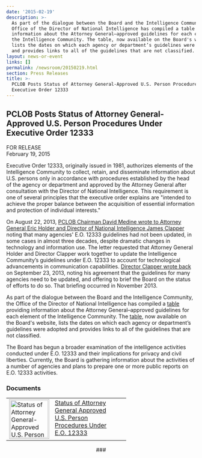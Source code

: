 ```yaml
---
date: '2015-02-19'
description: >-
  As part of the dialogue between the Board and the Intelligence Community, the
  Office of the Director of National Intelligence has compiled a table providing
  information about the Attorney General–approved guidelines for each element of
  the Intelligence Community. The table, now available on the Board's website,
  lists the dates on which each agency or department’s guidelines were adopted
  and provides links to all of the guidelines that are not classified.
layout: news-or-event
links: []
permalink: /newsroom/20150219.html
section: Press Releases
title: >-
  PCLOB Posts Status of Attorney General-Approved U.S. Person Procedures Under
  Executive Order 12333
---
```

## PCLOB Posts Status of Attorney General-Approved U.S. Person Procedures Under Executive Order 12333

FOR RELEASE  
February 19, 2015

Executive Order 12333, originally issued in 1981, authorizes elements of the Intelligence Community to collect, retain, and disseminate information about U.S. persons only in accordance with procedures established by the head of the agency or department and approved by the Attorney General after consultation with the Director of National Intelligence. This requirement is one of several principles that the executive order explains are "intended to achieve the proper balance between the acquisition of essential information and protection of individual interests."

On August 22, 2013, [PCLOB Chairman David Medine wrote to Attorney General Eric Holder and Director of National Intelligence James Clapper]({{site.baseurl}}/library/Letter-DNI_AG_12333_Guidelines.pdf) noting that many agencies' E.O. 12333 guidelines had not been updated, in some cases in almost three decades, despite dramatic changes in technology and information use. The letter requested that Attorney General Holder and Director Clapper work together to update the Intelligence Community’s guidelines under E.O. 12333 to account for technological advancements in communication capabilities. [Director Clapper wrote back]({{site.baseurl}}/library/Letter-DNI_AG_12333_Guidelines-DNI_Reply.pdf) on September 23, 2013, noting his agreement that the guidelines for many agencies need to be updated, and offering to brief the Board on the status of efforts to do so. That briefing occurred in November 2013.

As part of the dialogue between the Board and the Intelligence Community, the Office of the Director of National Intelligence has compiled a [table]({{site.baseurl}}/library/EO12333-AG-Guidelines-February-10-2015.pdf) providing information about the Attorney General–approved guidelines for each element of the Intelligence Community. The [table]({{site.baseurl}}/library/EO12333-AG-Guidelines-February-10-2015.pdf), now available on the Board's website, lists the dates on which each agency or department’s guidelines were adopted and provides links to all of the guidelines that are not classified.

The Board has begun a broader examination of the intelligence activities conducted under E.O. 12333 and their implications for privacy and civil liberties. Currently, the Board is gathering information about the activities of a number of agencies and plans to prepare one or more public reports on E.O. 12333 activities.

### Documents

<table>

<tbody>

<tr>

<td><a href="{{site.baseurl}}/library/EO12333-AG-Guidelines-February-10-2015.pdf"><img style="width: 100px; padding: 2px; margin-right: 4px; border:  1px solid #AAA;" src="{{site.baseurl}}/assets/img/coversheets/cover-usp-procedures-eo12333.png" alt="Status of Attorney General-Approved U.S. Person Procedures Under E.O. 12333"></a></td>

<td style="width: 150px; text-align: left; vertical-align: top; padding-left: 3px; top; padding-right:  40px;"><a href="{{site.baseurl}}/library/EO12333-AG-Guidelines-February-10-2015.pdf">Status of Attorney General Approved U.S. Person Procedures Under E.O. 12333</a></td>

</tr>

</tbody>

</table>

<center>###</center>
